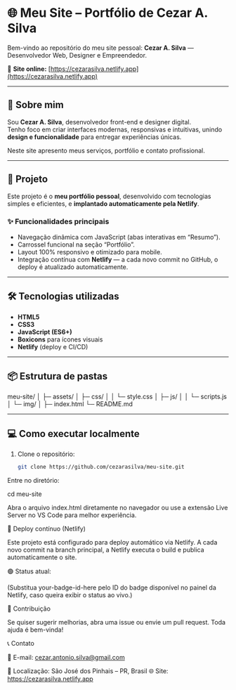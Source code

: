 # 🌐 Meu Site – Portfólio de Cezar A. Silva

Bem-vindo ao repositório do meu site pessoal: **Cezar A. Silva** — Desenvolvedor Web, Designer e Empreendedor.

🔗 **Site online:** [https://cezarasilva.netlify.app](https://cezarasilva.netlify.app)

---

## 🧑 Sobre mim

Sou **Cezar A. Silva**, desenvolvedor front-end e designer digital.  
Tenho foco em criar interfaces modernas, responsivas e intuitivas, unindo **design e funcionalidade** para entregar experiências únicas.

Neste site apresento meus serviços, portfólio e contato profissional.

---

## 🚀 Projeto

Este projeto é o **meu portfólio pessoal**, desenvolvido com tecnologias simples e eficientes, e **implantado automaticamente pela Netlify**.

### ✨ Funcionalidades principais

- Navegação dinâmica com JavaScript (abas interativas em “Resumo”).
- Carrossel funcional na seção “Portfólio”.
- Layout 100% responsivo e otimizado para mobile.
- Integração contínua com **Netlify** — a cada novo commit no GitHub, o deploy é atualizado automaticamente.

---

## 🛠️ Tecnologias utilizadas

- **HTML5**
- **CSS3**
- **JavaScript (ES6+)**
- **Boxicons** para ícones visuais
- **Netlify** (deploy e CI/CD)

---

## 📦 Estrutura de pastas

meu-site/
│
├─ assets/
│ ├─ css/
│ │ └─ style.css
│ ├─ js/
│ │ └─ scripts.js
│ └─ img/
│
├─ index.html
└─ README.md

---

## 💻 Como executar localmente

1. Clone o repositório:
   ```bash
   git clone https://github.com/cezarasilva/meu-site.git
   ```

Entre no diretório:

cd meu-site

Abra o arquivo index.html diretamente no navegador
ou use a extensão Live Server no VS Code para melhor experiência.

🔄 Deploy contínuo (Netlify)

Este projeto está configurado para deploy automático via Netlify.
A cada novo commit na branch principal, a Netlify executa o build e publica automaticamente o site.

🟢 Status atual:

(Substitua your-badge-id-here pelo ID do badge disponível no painel da Netlify, caso queira exibir o status ao vivo.)

🤝 Contribuição

Se quiser sugerir melhorias, abra uma issue ou envie um pull request.
Toda ajuda é bem-vinda!

📞 Contato

📧 E-mail: cezar.antonio.silva@gmail.com

📍 Localização: São José dos Pinhais – PR, Brasil
🌐 Site: https://cezarasilva.netlify.app
